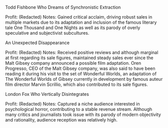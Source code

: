 Todd Fishbone Who Dreams of Synchronistic Extraction

Profit: (Redacted) Notes: Gained critical acclaim, driving robust sales in multiple markets due to its adaptation and inclusion of the famous literary tale One Thousand and One Nights as well as its parody of overly speculative and subjectivist subcultures.

An Unexpected Disappearance

Profit: (Redacted) Notes: Received positive reviews and although marginal at first regarding its sale figures, maintained steady sales ever since the Malt Gibsey company announced a possible film adaptation. Oren Progresso, CEO of the Malt Gibsey company, was also said to have been reading it during his visit to the set of Wonderful Worlds, an adaptation of The Wonderful Worlds of Gibsey currently in development by famous auteur film director Marvin Scrillio, which also contributed to its sale figures.

London Fox Who Vertically Disintegrates

Profit: (Redacted) Notes: Captured a niche audience interested in psychological horror, contributing to a stable revenue stream. Although many critics and journalists took issue with its parody of modern objectivity and rationality, audience reception was relatively high.